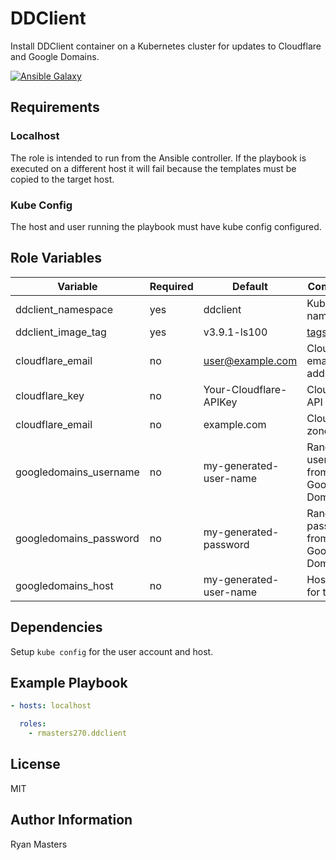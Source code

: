 # DDClient

Install DDClient container on a Kubernetes cluster for updates to Cloudflare and Google Domains.

[![Ansible Galaxy](https://img.shields.io/badge/ansible--galaxy-ddclient-blue.svg)](https://galaxy.ansible.com/rmasters270/ddclient)

## Requirements

### Localhost

The role is intended to run from the Ansible controller.  If the playbook is executed on a different host it will fail because the templates must be copied to the target host.

### Kube Config

The host and user running the playbook must have kube config configured.

## Role Variables

| Variable                | Required | Default      | Comments                  |
|-------------------------|----------|--------------|---------------------------|
| ddclient_namespace      | yes      | ddclient     | Kubernetes namespace      |
| ddclient_image_tag      | yes      | v3.9.1-ls100  | [tags](https://github.com/linuxserver/docker-ddclient/tags) |
| cloudflare_email        | no       | user@example.com | Cloudflare email address  |
| cloudflare_key          | no       | Your-Cloudflare-APIKey | Cloudflare API Key  |
| cloudflare_email        | no       | example.com  | Cloudflare zone           |
| googledomains_username  | no       | my-generated-user-name | Random user name from Google Domains  |
| googledomains_password  | no       | my-generated-password  | Random password from Google Domains   |
| googledomains_host      | no       | my-generated-user-name | Hostname for the  |

## Dependencies

Setup `kube config` for the user account and host.

## Example Playbook

```yaml
- hosts: localhost

  roles:
    - rmasters270.ddclient
```

## License

MIT

## Author Information

Ryan Masters
